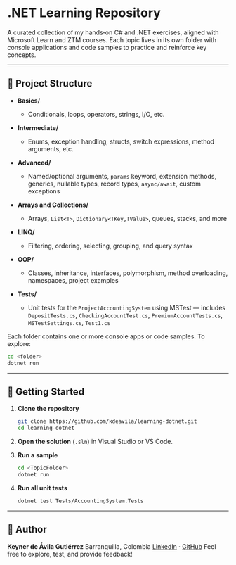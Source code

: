 # .NET Learning Repository

A curated collection of my hands‑on C# and .NET exercises, aligned with Microsoft Learn and ZTM courses. Each topic lives in its own folder with console applications and code samples to practice and reinforce key concepts.

---

## 📂 Project Structure

* **Basics/**

  * Conditionals, loops, operators, strings, I/O, etc.
* **Intermediate/**

  * Enums, exception handling, structs, switch expressions, method arguments, etc.
* **Advanced/**

  * Named/optional arguments, `params` keyword, extension methods, generics, nullable types, record types, `async/await`, custom exceptions
* **Arrays and Collections/**

  * Arrays, `List<T>`, `Dictionary<TKey,TValue>`, queues, stacks, and more
* **LINQ/**

  * Filtering, ordering, selecting, grouping, and query syntax
* **OOP/**

  * Classes, inheritance, interfaces, polymorphism, method overloading, namespaces, project examples
* **Tests/**

  * Unit tests for the `ProjectAccountingSystem` using MSTest — includes `DepositTests.cs`, `CheckingAccountTest.cs`, `PremiumAccountTests.cs`, `MSTestSettings.cs`, `Test1.cs`

Each folder contains one or more console apps or code samples. To explore:

```bash
cd <folder>
dotnet run
```

---

## 🚀 Getting Started

1. **Clone the repository**

   ```bash
   git clone https://github.com/kdeavila/learning-dotnet.git
   cd learning-dotnet
   ```
2. **Open the solution** (`.sln`) in Visual Studio or VS Code.
3. **Run a sample**

   ```bash
   cd <TopicFolder>
   dotnet run
   ```
4. **Run all unit tests**

   ```bash
   dotnet test Tests/AccountingSystem.Tests
   ```

---

## 👤 Author

**Keyner de Ávila Gutiérrez**
Barranquilla, Colombia
[LinkedIn](https://www.linkedin.com/in/kdeavila9) · [GitHub](https://github.com/kdeavila)
Feel free to explore, test, and provide feedback!
